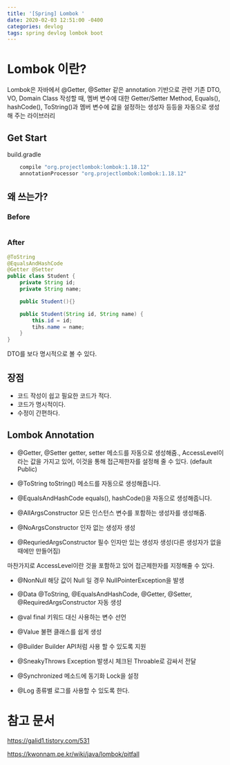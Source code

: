 ```yaml
---
title: '[Spring] Lombok '
date: 2020-02-03 12:51:00 -0400
categories: devlog
tags: spring devlog lombok boot
---
```


# Lombok 이란?
Lombok은 자바에서 @Getter, @Setter 같은 annotation 기반으로 관련 기존 DTO, VO, Domain Class 작성할 때, 멤버 변수에 대한 Getter/Setter Method, Equals(), hashCode(), ToString()과 멤버 변수에 값을 설정하는 생성자 등등을 자동으로 생성해 주는 라이브러리

## Get Start
build.gradle
```java
	compile "org.projectlombok:lombok:1.18.12"
	annotationProcessor "org.projectlombok:lombok:1.18.12"
```

## 왜 쓰는가?
### Before
```java

```

### After
```java
@ToString
@EqualsAndHashCode
@Getter @Setter
public class Student {
    private String id;
    private String name;

    public Student(){}

    public Student(String id, String name) {
        this.id = id;
        tihs.name = name;
    }
}
```

DTO를 보다 명시적으로 볼 수 있다.

## 장점

- 코드 작성이 쉽고 필요한 코드가 적다.
- 코드가 명시적이다.
- 수정이 간편하다.


## Lombok Annotation

- @Getter, @Setter
getter, setter 메소드를 자동으로 생성해줌.,
AccessLevel이라는 값을 가지고 있어, 이것을 통해 접근제한자를 설정해 줄 수 있다. (default Public)

- @ToString
toString() 메소드를 자동으로 생성해줍니다.

- @EqualsAndHashCode
equals(), hashCode()을 자동으로 생성해줍니다.

- @AllArgsConstructor
모든 인스턴스 변수를 포함하는 생성자를 생성해줌.

- @NoArgsConstructor
인자 없는 생성자 생성

- @RequriedArgsConstructor
필수 인자만 있는 생성자 생성(다른 생성자가 없을 때에만 만들어짐)

마찬가지로 AccessLevel이란 것을 포함하고 있어 접근제한자를 지정해줄 수 있다.

- @NonNull
해당 값이 Null 일 경우 NullPointerException을 발생

- @Data
@ToString, @EqualsAndHashCode, @Getter, @Setter, @RequiredArgsConstructor 자동 생성

- @val
final 키워드 대신 사용하는 변수 선언

- @Value
불편 클래스를 쉽게 생성

- @Builder
Builder API처럼 사용 할 수 있도록 지원

- @SneakyThrows 
Exception 발생시 체크된 Throable로 감싸서 전달

- @Synchronized
메소드에 동기화 Lock을 설정

- @Log
종류별 로그를 사용할 수 있도록 한다.




# 참고 문서
https://galid1.tistory.com/531

https://kwonnam.pe.kr/wiki/java/lombok/pitfall